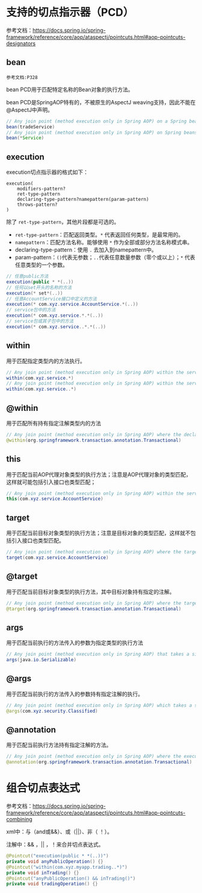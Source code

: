 

# 支持的切点指示器（PCD）

参考文档：https://docs.spring.io/spring-framework/reference/core/aop/ataspectj/pointcuts.html#aop-pointcuts-designators

## bean

	参考文档:P328

bean PCD用于匹配特定名称的Bean对象的执行方法。

bean PCD是SpringAOP特有的，不被原生的AspectJ weaving支持，因此不能在@AspectJ中声明。

```java
// Any join point (method execution only in Spring AOP) on a Spring bean named tradeService
bean(tradeService)
// Any join point (method execution only in Spring AOP) on Spring beans having names that match the wildcard expression *Service
bean(*Service)
```

## execution

execution切点指示器的格式如下：
```text
execution(
	modifiers-pattern? 
	ret-type-pattern 
	declaring-type-pattern?namepattern(param-pattern)   
	throws-pattern?
)
```
除了 `ret-type-pattern`，其他片段都是可选的。
- `ret-type-pattern`：匹配返回类型。`*` 代表返回任何类型，是最常用的。
- `namepattern`：匹配方法名称。能够使用 `*` 作为全部或部分方法名称模式串。
- declaring-type-pattern：使用 `.` 去加入到namepattern中。
- param-pattern：`()`代表无参数；`..`代表任意数量参数（零个或以上）；`*` 代表任意类型的一个参数。

```java
// 任意public方法
execution(public * *(..))
// 任何以set开头的名称的方法
execution(* set*(..))
// 任意AccountService接口中定义的方法
execution(* com.xyz.service.AccountService.*(..))
// service包中的方法
execution(* com.xyz.service.*.*(..))
// service包或其子包中的方法
execution(* com.xyz.service..*.*(..))
```

## within

用于匹配指定类型内的方法执行。

```java
// Any join point (method execution only in Spring AOP) within the service package
within(com.xyz.service.*)
// Any join point (method execution only in Spring AOP) within the service package or one of its sub-packages
within(com.xyz.service..*)
```
## @within

用于匹配所有持有指定注解类型内的方法

```java
// Any join point (method execution only in Spring AOP) where the declared type of the target object has an @Transactional annotation
@within(org.springframework.transaction.annotation.Transactional)
```

## this

用于匹配当前AOP代理对象类型的执行方法；注意是AOP代理对象的类型匹配，这样就可能包括引入接口也类型匹配；

```java
// Any join point (method execution only in Spring AOP) within the service package or one of its sub-packages
this(com.xyz.service.AccountService)
```

## target

用于匹配当前目标对象类型的执行方法；注意是目标对象的类型匹配，这样就不包括引入接口也类型匹配。

```java
// Any join point (method execution only in Spring AOP) where the target object implements the AccountService interface
target(com.xyz.service.AccountService)
```

## @target

用于匹配当前目标对象类型的执行方法，其中目标对象持有指定的注解。
```java
// Any join point (method execution only in Spring AOP) where the target object has a @Transactional annotation
@target(org.springframework.transaction.annotation.Transactional)
```


## args

用于匹配当前执行的方法传入的参数为指定类型的执行方法

```java
// Any join point (method execution only in Spring AOP) that takes a single parameter and where the argument passed at runtime is Serializable
args(java.io.Serializable)
```

## @args

用于匹配当前执行的方法传入的参数持有指定注解的执行。
```java
// Any join point (method execution only in Spring AOP) which takes a single parameter, and where the runtime type of the argument passed has the @Classified annotation
@args(com.xyz.security.Classified)
```

## @annotation

用于匹配当前执行方法持有指定注解的方法。
```java
// Any join point (method execution only in Spring AOP) where the executing method has an @Transactional annotation
@annotation(org.springframework.transaction.annotation.Transactional)
```

# 组合切点表达式

参考文档：https://docs.spring.io/spring-framework/reference/core/aop/ataspectj/pointcuts.html#aop-pointcuts-combining




xml中：与（and或&amp;&amp;）、或（||）、非（  ！）。






注解中：&& ，|| ，！来合并切点表达式。

```java
@Pointcut("execution(public * *(..))") 
private void anyPublicOperation() {} 
@Pointcut("within(com.xyz.myapp.trading..*)") 
private void inTrading() {} 
@Pointcut("anyPublicOperation() && inTrading()") 
private void tradingOperation() {}
```
